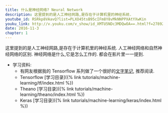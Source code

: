 ```yaml
---
title: 什么是神经网络? Neural Network
description: 这里提到的是人工神经网路,是存在于计算机里的神经系统.
youtube_id: RSRkp8VAavQ?list=PLXO45tsB95cIFm8Y8vMkNNPPXAtYXwKin
youku_link: http://v.youku.com/v_show/id_XMTU5NDc3MDQwOA==.html?f=27892935&o=1
date: 2016-11-3
chapter: 1
---
```



这里提到的是人工神经网路,是存在于计算机里的神经系统.
人工神经网络和自然神经网络的区别. 神经网络是什么,它是怎么工作的. 
都会在影片里一一提到.

* 学习资料: 
  * 有网友根据我的 Tensorflow 系列做了一个很好的[文字笔记](http://www.jianshu.com/p/e112012a4b2d), 推荐阅读.
  * Tensorflow [学习目录]({% link tutorials/machine-learning/tf/index.html %})
  * Theano [学习目录]({% link tutorials/machine-learning/theano/index.html %})
  * Keras [学习目录]({% link tutorials/machine-learning/keras/index.html %})
